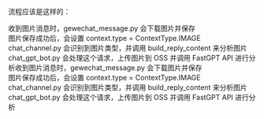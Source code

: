 流程应该是这样的：

收到图片消息时，gewechat_message.py 会下载图片并保存  <br>
图片保存成功后，会设置 context.type = ContextType.IMAGE<br> 
chat_channel.py 会识别到图片类型，并调用 build_reply_content 来分析图片 <br>
chat_gpt_bot.py 会处理这个请求，上传图片到 OSS 并调用 FastGPT API 进行分析收到图片消息时，gewechat_message.py 会下载图片并保存<br>
图片保存成功后，会设置 context.type = ContextType.IMAGE<br>
chat_channel.py 会识别到图片类型，并调用 build_reply_content 来分析图片<br>
chat_gpt_bot.py 会处理这个请求，上传图片到 OSS 并调用 FastGPT API 进行分析<br>